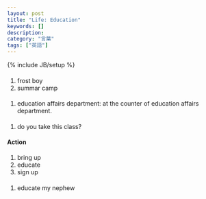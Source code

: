 ```yaml
---
layout: post
title: "Life: Education"
keywords: []
description: 
category: "言葉"
tags: ["英語"]
---
```

{% include JB/setup %}


####
1. frost boy
2. summar camp


####
1. education affairs department: at the counter of education affairs department.


####
1. do you take this class?



#### Action
1. bring up
2. educate
3. sign up



####
1. educate my nephew
